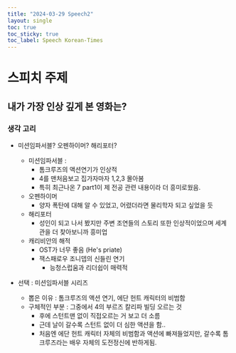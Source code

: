 ```yaml
---
title: "2024-03-29 Speech2"
layout: single
toc: true
toc_sticky: true
toc_label: Speech Korean-Times
---
```


# 스피치 주제

## 내가 가장 인상 깊게 본 영화는?

### 생각 고리
- 미션임파서블? 오펜하이머? 해리포터?
  - 미션임파서블 : 
    - 톰크루즈의 액션연기가 인상적
    - 4를 맨처음보고 집가자마자 1,2,3 몰아봄
    - 특히 최근나온 7 part1이 제 전공 관련 내용이라 더 흥미로웠음.
  - 오펜하이머
    - 양자 폭탄에 대해 알 수 있었고, 어렸더라면 물리학자 되고 싶었을 듯
  - 해리포터
    - 성인이 되고 나서 봤지만 주변 조연들의 스토리 또한 인상적이었으며 세계관을  더 찾아보니까 흥미업
  - 캐리비안의 해적
    - OST가 너무 좋음 (He's priate)
    - 잭스패로우 조니뎁의 신들린 연기
      - 능청스럽움과 리더쉽이 매력적

- 선택 : 미션임파서블 시리즈
  - 뽑은 이유 : 톰크루즈의 액션 연기, 에단 헌트 캐릭터의 비범함
  - 구체적인 부분 : 그중에서 4의 부르즈 칼리파 빌딩 오르는 것
    - 후에 스턴트맨 없이 직접오르는 거 보고 더 소름
    - 근데 날이 갈수록 스턴트 없이 더 심한 액션을 함..
    - 처음엔 에단 헌트 캐릭터 자체의 비범함과 액션에 빠져들었지만, 갈수록 톰 크루즈라는 배우 자체의 도전정신에 반하게됨.


